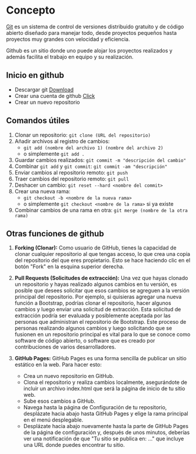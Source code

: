 
# Concepto

[Git](https://git-scm.com/) es un sistema de control de versiones distribuido gratuito y de código abierto diseñado para manejar todo, desde proyectos pequeños hasta proyectos muy grandes con velocidad y eficiencia. 

Github es un sitio donde uno puede alojar los proyectos realizados y además facilita el trabajo en equipo y su realización.
## Inicio en github

* Descargar git [Download](https://git-scm.com/downloads)
* Crear una cuenta de github [Click](https://github.com/signup?source=login)
* Crear un nuevo repositorio
## Comandos útiles

1. Clonar un repositorio: `git clone (URL del repositorio)`
2. Añadir archivos al registro de cambios: 
   - `git add (nombre del archivo 1) (nombre del archivo 2)` 
   - o simplemente `git add .`
3. Guardar cambios realizados: `git commit -m "descripción del cambio"`
4. Combinar `git add` y `git commit`: `git commit -am "descripción"`
5. Enviar cambios al repositorio remoto: `git push`
6. Traer cambios del repositorio remoto: `git pull`
7. Deshacer un cambio: `git reset --hard <nombre del commit>`
8. Crear una nueva rama:
   - `git checkout -b <nombre de la nueva rama>` 
   - o simplemente `git checkout <nombre de la rama>` si ya existe
9. Combinar cambios de una rama en otra: `git merge (nombre de la otra rama)`

## Otras funciones de github

1. **Forking (Clonar):** Como usuario de GitHub, tienes la capacidad de clonar cualquier repositorio al que tengas acceso, lo que crea una copia del repositorio del que eres propietario. Esto se hace haciendo clic en el botón "Fork" en la esquina superior derecha.
   
2. **Pull Requests (Solicitudes de extracción):** Una vez que hayas clonado un repositorio y hayas realizado algunos cambios en tu versión, es posible que desees solicitar que esos cambios se agreguen a la versión principal del repositorio. Por ejemplo, si quisieras agregar una nueva función a Bootstrap, podrías clonar el repositorio, hacer algunos cambios y luego enviar una solicitud de extracción. Esta solicitud de extracción podría ser evaluada y posiblemente aceptada por las personas que administran el repositorio de Bootstrap. Este proceso de personas realizando algunos cambios y luego solicitando que se fusionen en un repositorio principal es vital para lo que se conoce como software de código abierto, o software que es creado por contribuciones de varios desarrolladores.

3. **GitHub Pages:** GitHub Pages es una forma sencilla de publicar un sitio estático en la web. Para hacer esto:
   - Crea un nuevo repositorio en GitHub.
   - Clona el repositorio y realiza cambios localmente, asegurándote de incluir un archivo index.html que será la página de inicio de tu sitio web.
   - Sube esos cambios a GitHub.
   - Navega hasta la página de Configuración de tu repositorio, desplázate hacia abajo hasta GitHub Pages y elige la rama principal en el menú desplegable.
   - Desplázate hacia abajo nuevamente hasta la parte de GitHub Pages de la página de configuración y, después de unos minutos, deberías ver una notificación de que "Tu sitio se publica en: ..." que incluye una URL donde puedes encontrar tu sitio.